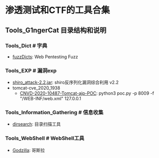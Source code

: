# 渗透测试和CTF的工具合集
## Tools_G1ngerCat 目录结构和说明

### Tools_Dict # 字典  
+ [fuzzDicts](https://github.com/TheKingOfDuck/fuzzDicts): Web Pentesting Fuzz

### Tools_EXP # 漏洞exp  
+ [shiro_attack-2.2.jar](https://github.com/j1anFen/shiro_attack): shiro反序列化漏洞综合利用 v2.2
+ tomcat-cve_2020_1938
    + [CNVD-2020-10487-Tomcat-ajp-POC](https://github.com/nibiwodong/CNVD-2020-10487-Tomcat-ajp-POC): python3 poc.py -p 8009 -f "/WEB-INF/web.xml" 127.0.0.1
### Tools_Information_Gathering # 信息收集  
+ [dirsearch](https://github.com/maurosoria/dirsearch): 目录扫描工具

### Tools_WebShell # WebShell工具  
+ [Godzilla](https://github.com/BeichenDream/Godzilla): 哥斯拉
